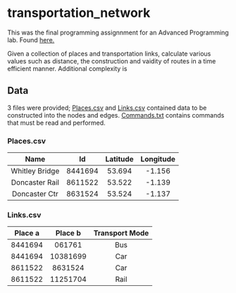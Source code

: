 # transportation_network

This was the final programming assignnment for an Advanced Programming lab. Found [here.](https://github.com/k4io/lab-i-copy)

Given a collection of places and transportation links, calculate various values such as distance, the construction and vaidity of routes in a time efficient manner. 
Additional complexity is 

## Data
3 files were provided; [Places.csv](https://github.com/TimothyMakkison/transportation_network/blob/master/Places.csv) and [Links.csv](https://github.com/TimothyMakkison/transportation_network/blob/master/Links.csv) 
contained data to be constructed into the nodes and edges. [Commands.txt](https://github.com/TimothyMakkison/transportation_network/blob/master/Commands.txt) contains commands that must be read and performed.

### Places.csv
|Name|Id|Latitude|Longitude|
| :---:   | :-: | :-: | :-: |
|Whitley Bridge|	8441694|	53.694	|-1.156|
|Doncaster Rail|	8611522	|53.522|	-1.139|
|Doncaster Ctr|	8631524	|53.524|	-1.137|


### Links.csv
|Place a|Place b| Transport Mode|
| :---:   | :-: | :-: | 
|8441694|	061761	|Bus|
|8441694	|10381699	|Car|
|8611522	|8631524	|Car|
|8611522|	11251704	|Rail|


